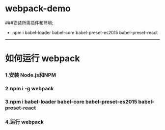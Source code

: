 # webpack-demo
###安装所需插件和环境;
* npm i babel-loader babel-core babel-preset-es2015 babel-preset-react
---

# 如何运行 webpack
### 1.安装 Node.js和NPM
### 2.npm i -g webpack
### 3.npm i babel-loader babel-core babel-preset-es2015 babel-preset-react
### 4.运行 webpack
